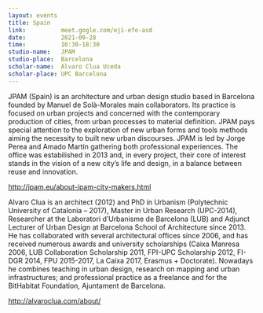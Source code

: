 ```yaml
---
layout: events
title: Spain
link:          meet.gogle.com/eji-efe-asd
date:          2021-09-28
time:          16:30-18:30
studio-name:   JPAM
studio-place:  Barcelona
scholar-name:  Alvaro Clua Uceda
scholar-place: UPC Barcelona
---
```



JPAM (Spain) is an architecture and urban design studio based in Barcelona founded by Manuel de Solà-Morales main collaborators. Its practice is focused on urban projects and concerned with the contemporary production of cities, from urban processes to material definition. JPAM pays special attention to the exploration of new urban forms and tools methods aiming the necessity to built new urban discourses. JPAM is led by Jorge Perea and Amado Martín gathering both professional experiences. The office was estabilished in 2013 and, in every project, their core of interest stands in the vision of a new city’s life and design, in a balance between reuse and innovation.

http://jpam.eu/about-jpam-city-makers.html



Alvaro Clua is an architect (2012) and PhD in Urbanism (Polytechnic University of Catalonia – 2017), Master in Urban Research (UPC-2014), Researcher at the Laboratori d’Urbanisme de Barcelona (LUB) and Adjunct Lecturer of Urban Design at Barcelona School of Architecture since 2013. He has collaborated with several architectural offices since 2006, and has received numerous awards and university scholarships (Caixa Manresa 2006, LUB Collaboration Scholarship 2011, FPI-UPC Scholarship 2012, FI-DGR 2014, FPU 2015-2017, La Caixa 2017, Erasmus + Doctorate). Nowadays he combines teaching in urban design, research on mapping and urban infrastructures; and professional practice as a freelance and for the BitHabitat Foundation, Ajuntament de Barcelona.

http://alvaroclua.com/about/
